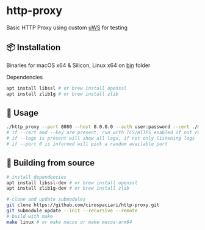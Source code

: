 # http-proxy
Basic HTTP Proxy using custom [uWS](https://github.com/uNetworking/uWebSockets) for testing

## 📦 Installation
Binaries for macOS x64 & Silicon, Linux x64 on [bin](https://github.com/cirospaciari/http-proxy/tree/main/bin) folder

Dependencies
```bash
apt install libssl # or brew install openssl
apt install zlib1g # or brew install zlib
```

## 🤔 Usage
```bash
./http_proxy --port 8080 --host 0.0.0.0 --auth user:password --cert ./my_cert_file --key ./my_cert_key_file --passphrase "cert key pass" --logs
# if --cert and --key are present, run with TLS/HTTPS enabled if not run HTTP
# if --logs is present will show all logs, if not only listening logs
# if --port 0 is informed will pick a random available port
```

## :hammer: Building from source
```bash
# install dependencies
apt install libssl-dev # or brew install openssl
apt install zlib1g-dev # or brew install zlib

# clone and update submodules
git clone https://github.com/cirospaciari/http-proxy.git
git submodule update --init --recursive --remote
# build with make
make linux # or make macos or make macos-arm64
```
